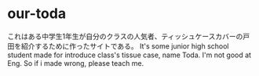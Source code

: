 # our-toda
これはある中学生1年生が自分のクラスの人気者、ティッシュケースカバーの戸田を紹介するために作ったサイトである。
It's some junior high school student made for introduce class's tissue case, name Toda.
I'm not good at Eng. So if i made wrong, please teach me.
